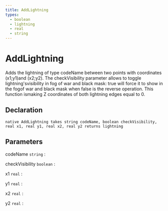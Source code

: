 ```yaml
---
title: AddLightning
types:
  - boolean
  - lightning
  - real
  - string
---
```


# AddLightning
Adds the lightning of type codeName between two points with coordinates (x1;y1)and (x2;y2). The checkVisibility parameter allows to toggle lightning'svisibility in fog of war and black mask: true will force it to show in the fogof war and black mask when false is the reverse operation. This function ismaking Z coordinates of both lightning edges equal to 0.

## Declaration

```jass
native AddLightning takes string codeName, boolean checkVisibility, real x1, real y1, real x2, real y2 returns lightning
```

## Parameters
codeName `string`
: 

checkVisibility `boolean`
: 

x1 `real`
: 

y1 `real`
: 

x2 `real`
: 

y2 `real`
: 
